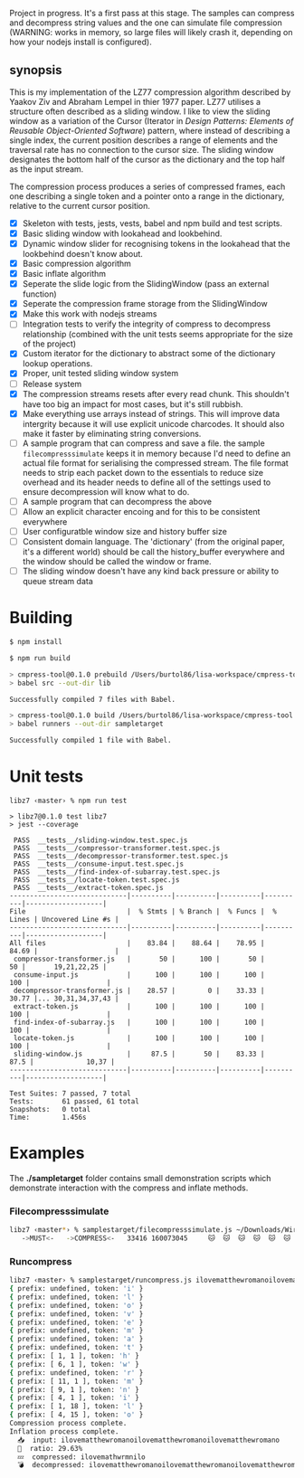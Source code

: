 Project in progress. It's a first pass at this stage. The samples can compress and decompress string values and the one can simulate file compression (WARNING: works in memory, so large files will likely crash it, depending on how your nodejs install is configured).

## synopsis

This is my implementation of the LZ77 compression algorithm described by Yaakov Ziv and Abraham Lempel in thier 1977 paper. LZ77 utilises a structure often described as a sliding window. I like to view the sliding window as a variation of the Cursor (Iterator in _Design Patterns: Elements of Reusable Object-Oriented Software_) pattern, where instead of describing a single index, the current position describes a range of elements and the traversal rate has no connection to the cursor size. The sliding window designates the bottom half of the cursor as the dictionary and the top half as the input stream.

The compression process produces a series of compressed frames, each one describing a single token and a pointer onto a range in the dictionary, relative to the current cursor position.

- [x] Skeleton with tests, jests, vests, babel and npm build and test scripts.
- [x] Basic sliding window with lookahead and lookbehind.
- [x] Dynamic window slider for recognising tokens in the lookahead that the lookbehind doesn't know about.
- [x] Basic compression algorithm
- [x] Basic inflate algorithm
- [x] Seperate the slide logic from the SlidingWindow (pass an external function)
- [x] Seperate the compression frame storage from the SlidingWindow
- [x] Make this work with nodejs streams
- [ ] Integration tests to verify the integrity of compress to decompress relationship (combined with the unit tests seems appropriate for the size of the project)
- [x] Custom iterator for the dictionary to abstract some of the dictionary lookup operations.
- [x] Proper, unit tested sliding window system
- [ ] Release system
- [x] The compression streams resets after every read chunk. This shouldn't have too big an impact for most cases, but it's still rubbish.
- [x] Make everything use arrays instead of strings. This will improve data intergrity because it will use explicit unicode charcodes. It should also make it faster by eliminating string conversions.
- [ ] A sample program that can compress and save a file. the sample `filecompresssimulate` keeps it in memory because I'd need to define an actual file format for serialising the compressed stream. The file format needs to strip each packet down to the essentials to reduce size overhead and its header needs to define all of the settings used to ensure decompression will know what to do.
- [ ] A sample program that can decompress the above
- [ ] Allow an explicit character encoing and for this to be consistent everywhere
- [ ] User configuratble window size and history buffer size
- [ ] Consistent domain language. The 'dictionary' (from the original paper, it's a different world) should be call the history_buffer everywhere and the window should be called the window or frame.
- [ ] The sliding window doesn't have any kind back pressure or ability to queue stream data

# Building

```bash
$ npm install
```

```bash
$ npm run build

> cmpress-tool@0.1.0 prebuild /Users/burtol86/lisa-workspace/cmpress-tool
> babel src --out-dir lib

Successfully compiled 7 files with Babel.

> cmpress-tool@0.1.0 build /Users/burtol86/lisa-workspace/cmpress-tool
> babel runners --out-dir sampletarget

Successfully compiled 1 file with Babel.
```

# Unit tests

```
libz7 ‹master› % npm run test

> libz7@0.1.0 test libz7
> jest --coverage

 PASS  __tests__/sliding-window.test.spec.js
 PASS  __tests__/compressor-transformer.test.spec.js
 PASS  __tests__/decompressor-transformer.test.spec.js
 PASS  __tests__/consume-input.test.spec.js
 PASS  __tests__/find-index-of-subarray.test.spec.js
 PASS  __tests__/locate-token.test.spec.js
 PASS  __tests__/extract-token.spec.js
-----------------------------|----------|----------|----------|----------|-------------------|
File                         |  % Stmts | % Branch |  % Funcs |  % Lines | Uncovered Line #s |
-----------------------------|----------|----------|----------|----------|-------------------|
All files                    |    83.84 |    88.64 |    78.95 |    84.69 |                   |
 compressor-transformer.js   |       50 |      100 |       50 |       50 |       19,21,22,25 |
 consume-input.js            |      100 |      100 |      100 |      100 |                   |
 decompressor-transformer.js |    28.57 |        0 |    33.33 |    30.77 |... 30,31,34,37,43 |
 extract-token.js            |      100 |      100 |      100 |      100 |                   |
 find-index-of-subarray.js   |      100 |      100 |      100 |      100 |                   |
 locate-token.js             |      100 |      100 |      100 |      100 |                   |
 sliding-window.js           |     87.5 |       50 |    83.33 |     87.5 |             10,37 |
-----------------------------|----------|----------|----------|----------|-------------------|

Test Suites: 7 passed, 7 total
Tests:       61 passed, 61 total
Snapshots:   0 total
Time:        1.456s
```

# Examples

The **./sampletarget** folder contains small demonstration scripts which demonstrate interaction with the compress and inflate methods.

### Filecompresssimulate

```bash
libz7 ‹master*› % samplestarget/filecompresssimulate.js ~/Downloads/Wireshark\ 2.6.1\ Intel\ 64.dmg
   ->MUST<-   ->COMPRESS<-   33416 160073045     🐱  🐱  🐱  🐱  🐱  🐱  🐱  🐱  🐱
```

### Runcompress

```bash
libz7 ‹master› % samplestarget/runcompress.js ilovematthewromanoilovematthewromanoilovematthewromano
{ prefix: undefined, token: 'i' }
{ prefix: undefined, token: 'l' }
{ prefix: undefined, token: 'o' }
{ prefix: undefined, token: 'v' }
{ prefix: undefined, token: 'e' }
{ prefix: undefined, token: 'm' }
{ prefix: undefined, token: 'a' }
{ prefix: undefined, token: 't' }
{ prefix: [ 1, 1 ], token: 'h' }
{ prefix: [ 6, 1 ], token: 'w' }
{ prefix: undefined, token: 'r' }
{ prefix: [ 11, 1 ], token: 'm' }
{ prefix: [ 9, 1 ], token: 'n' }
{ prefix: [ 4, 1 ], token: 'i' }
{ prefix: [ 1, 18 ], token: 'l' }
{ prefix: [ 4, 15 ], token: 'o' }
Compression process complete.
Inflation process complete.
  📥  input: ilovematthewromanoilovematthewromanoilovematthewromano
  🙌  ratio: 29.63%
  💤  compressed: ilovemathwrmnilo
  💣  decompressed: ilovematthewromanoilovematthewromanoilovematthewromano
```
